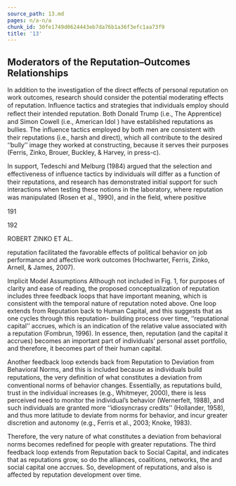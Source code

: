 ```yaml
---
source_path: 13.md
pages: n/a-n/a
chunk_id: 30fe1749d0624443eb7da76b1a36f3efc1aa73f9
title: '13'
---
```

## Moderators of the Reputation–Outcomes Relationships

In addition to the investigation of the direct effects of personal reputation on work outcomes, research should consider the potential moderating effects of reputation. Inﬂuence tactics and strategies that individuals employ should reﬂect their intended reputation. Both Donald Trump (i.e., The Apprentice) and Simon Cowell (i.e., American Idol ) have established reputations as bullies. The inﬂuence tactics employed by both men are consistent with their reputations (i.e., harsh and direct), which all contribute to the desired ‘‘bully’’ image they worked at constructing, because it serves their purposes (Ferris, Zinko, Brouer, Buckley, & Harvey, in press-c).

In support, Tedeschi and Melburg (1984) argued that the selection and effectiveness of inﬂuence tactics by individuals will differ as a function of their reputations, and research has demonstrated initial support for such interactions when testing these notions in the laboratory, where reputation was manipulated (Rosen et al., 1990), and in the ﬁeld, where positive

191

192

ROBERT ZINKO ET AL.

reputation facilitated the favorable effects of political behavior on job performance and affective work outcomes (Hochwarter, Ferris, Zinko, Arnell, & James, 2007).

Implicit Model Assumptions Although not included in Fig. 1, for purposes of clarity and ease of reading, the proposed conceptualization of reputation includes three feedback loops that have important meaning, which is consistent with the temporal nature of reputation noted above. One loop extends from Reputation back to Human Capital, and this suggests that as one cycles through this reputation- building process over time, ‘‘reputational capital’’ accrues, which is an indication of the relative value associated with a reputation (Fombrun, 1996). In essence, then, reputation (and the capital it accrues) becomes an important part of individuals’ personal asset portfolio, and therefore, it becomes part of their human capital.

Another feedback loop extends back from Reputation to Deviation from Behavioral Norms, and this is included because as individuals build reputations, the very deﬁnition of what constitutes a deviation from conventional norms of behavior changes. Essentially, as reputations build, trust in the individual increases (e.g., Whitmeyer, 2000), there is less perceived need to monitor the individual’s behavior (Wernerfelt, 1988), and such individuals are granted more ‘‘idiosyncrasy credits’’ (Hollander, 1958), and thus more latitude to deviate from norms for behavior, and incur greater discretion and autonomy (e.g., Ferris et al., 2003; Knoke, 1983).

Therefore, the very nature of what constitutes a deviation from behavioral norms becomes redeﬁned for people with greater reputations. The third feedback loop extends from Reputation back to Social Capital, and indicates that as reputations grow, so do the alliances, coalitions, networks, the and social capital one accrues. So, development of reputations, and also is affected by reputation development over time.

